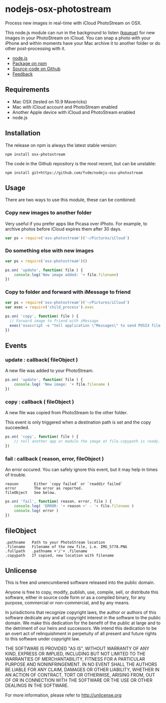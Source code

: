 nodejs-osx-photostream
======================

Process new images in real-time with iCloud PhotoStream on OSX.

This node.js module can run in the background to listen ([kqueue](http://en.wikipedia.org/wiki/Kqueue)) for new images
in your PhotoStream on iCloud. You can snap a photo with your iPhone and within moments have your Mac archive it to another folder or do other post-processing with it.


* [node.js](http://nodejs.org)
* [Package on npm](http://npmjs.org/package/osx-photostream)
* [Source-code on Github](https://github.com/fvdm/nodejs-osx-photostream)
* [Feedback](https://github.com/fvdm/nodejs-osx-photostream/issues)


Requirements
------------

* Mac OSX (tested on 10.9 Mavericks)
* Mac with iCloud account and PhotoStream enabled
* Another Apple device with iCloud and PhotoStream enabled
* node.js


Installation
------------

The release on npm is always the latest stable version:

	npm install osx-photostream


The code in the Github repository is the most recent, but can be unstable:

	npm install git+https://github.com/fvdm/nodejs-osx-photostream


Usage
-----

There are two ways to use this module, these can be combined:


### Copy new images to another folder

Very useful if you prefer apps like Picasa over iPhoto. For example, to archive photos before iCloud expires them after 30 days.

```js
var ps = require('osx-photostream')('~/Pictures/iCloud')
```


### Do something else with new images

```js
var ps = require('osx-photostream')()

ps.on( 'update', function( file ) {
	console.log('New image added: '+ file.filename)
})
```


### Copy to folder and forward with iMessage to friend

```js
var ps = require('osx-photostream')('~/Pictures/iCloud')
var exec = require('child_process').exec
 
ps.on( 'copy', function( file ) {
  // Forward image to friend with iMessage
  exec('osascript -e "tell application \"Messages\" to send POSIX file \"'+ file.copypath +'\" to buddy \"friend@email.tld\" of service \"E:my@email.tld\""')
})
```


Events
------

### update : callback( fileObject )

A new file was added to your PhotoStream.

```js
ps.on( 'update', function( file ) {
	console.log( 'New image: '+ file.filename )
})
```


### copy : callback ( fileObject )

A new file was copied from PhotoStream to the other folder.

This event is only triggered when a destination path is set and the copy succeeded.

```js
ps.on( 'copy', function( file ) {
	// tell another app or module the image at file.copypath is ready.
})
```


### fail : callback ( reason, error, fileObject )

An error occured. You can safely ignore this event, but it may help in times of trouble.

	reason       Either `copy failed` or `readdir failed`
	error        The error as reported.
	fileObject   See below.

```js
ps.on( 'fail', function( reason, error, file ) {
	console.log( 'ERROR: '+ reason +' - '+ file.filename )
	console.log( error )
})
```


fileObject
----------

	.pathname   Path to your PhotoStream location
	.filename   Filename of the new file, i.e. IMG_5778.PNG
	.fullpath   .pathname +'/'+ .filename
	.copypath   If copied, new location with filename


Unlicense
---------

This is free and unencumbered software released into the public domain.

Anyone is free to copy, modify, publish, use, compile, sell, or
distribute this software, either in source code form or as a compiled
binary, for any purpose, commercial or non-commercial, and by any
means.

In jurisdictions that recognize copyright laws, the author or authors
of this software dedicate any and all copyright interest in the
software to the public domain. We make this dedication for the benefit
of the public at large and to the detriment of our heirs and
successors. We intend this dedication to be an overt act of
relinquishment in perpetuity of all present and future rights to this
software under copyright law.

THE SOFTWARE IS PROVIDED "AS IS", WITHOUT WARRANTY OF ANY KIND,
EXPRESS OR IMPLIED, INCLUDING BUT NOT LIMITED TO THE WARRANTIES OF
MERCHANTABILITY, FITNESS FOR A PARTICULAR PURPOSE AND NONINFRINGEMENT.
IN NO EVENT SHALL THE AUTHORS BE LIABLE FOR ANY CLAIM, DAMAGES OR
OTHER LIABILITY, WHETHER IN AN ACTION OF CONTRACT, TORT OR OTHERWISE,
ARISING FROM, OUT OF OR IN CONNECTION WITH THE SOFTWARE OR THE USE OR
OTHER DEALINGS IN THE SOFTWARE.

For more information, please refer to <http://unlicense.org>
